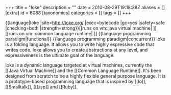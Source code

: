 +++
title = "Ioke"
description = ""
date = 2010-08-29T19:18:38Z
aliases = []
[extra]
id = 6088
[taxonomies]
categories = []
tags = []
+++

{{language|Ioke
|site=http://ioke.org/
|exec=bytecode
|gc=yes
|safety=safe
|checking=both
|strength=strong}}[[runs on vm::java virtual machine| ]][[runs on vm::common language runtime| ]]
{{language programming paradigm|functional}}
{{language programming paradigm|concurrent}}
Ioke is a folding language. It allows you to write highly expressive code that writes code. Ioke allows you to create abstractions at any level, and expressiveness is the ultimate goal of the language.

Ioke is a dynamic language targeted at virtual machines, currently the [[Java Virtual Machine]] and the [[Common Language Runtime]]. It's been designed from scratch to be a highly flexible general purpose language. It is a prototype-based programming language that is inspired by [[Io]], [[Smalltalk]], [[Lisp]] and [[Ruby]].
